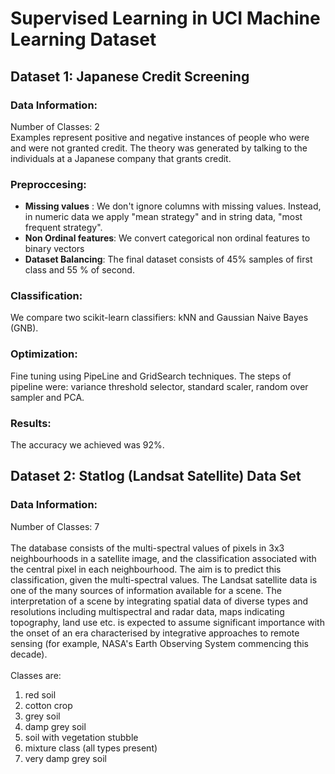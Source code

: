 # Supervised Learning in UCI Machine Learning Dataset 

## Dataset 1: Japanese Credit Screening

### Data Information: 
Number of Classes: 2 <br/>
Examples represent positive and negative instances of people who were and were not granted credit. 
The theory was generated by talking to the individuals at a Japanese company that grants credit.

### Preproccesing: 

* **Missing values** : We don't ignore columns with missing values. Instead, in numeric data we apply "mean strategy" and in string data, "most frequent strategy". 
* **Non Ordinal features**: We convert categorical non ordinal features to binary vectors
* **Dataset Balancing**: The final dataset consists of 45% samples of first class and 55 % of second.

### Classification:

We compare two scikit-learn classifiers: kNN and Gaussian Naive Bayes (GNB).

### Optimization:

Fine tuning using PipeLine and GridSearch techniques. The steps of pipeline were: variance threshold selector, standard scaler, random over sampler and PCA. 

### Results:

The accuracy we achieved was 92%. 

## Dataset 2: Statlog (Landsat Satellite) Data Set

### Data Information:

Number of Classes: 7 <br/>
<br/>
The database consists of the multi-spectral values of pixels in 3x3 neighbourhoods in a satellite image, and the classification associated with the central pixel in each neighbourhood. The aim is to predict this classification, given the multi-spectral values.
The Landsat satellite data is one of the many sources of information available for a scene. The interpretation of a scene by integrating spatial data of diverse types and resolutions including multispectral and radar data, maps indicating topography, land use etc. is expected to assume significant importance with the onset of an era characterised by integrative approaches to remote sensing (for example, NASA's Earth Observing System commencing this decade).
<br/>
<br/>
Classes are:
1. red soil
2. cotton crop
3. grey soil
4. damp grey soil
5. soil with vegetation stubble
6. mixture class (all types present)
7. very damp grey soil
